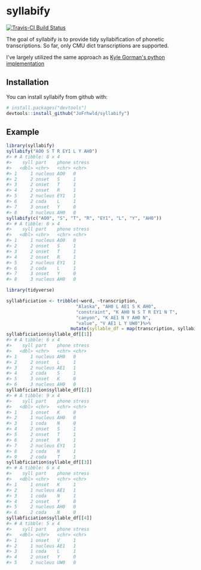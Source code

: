 
<!-- README.md is generated from README.Rmd. Please edit that file -->
syllabify
=========

[![Travis-CI Build Status](https://travis-ci.org/JoFrhwld/syllabify.svg?branch=master)](https://travis-ci.org/JoFrhwld/syllabify)

The goal of syllabify is to provide tidy syllabification of phonetic transcriptions. So far, only CMU dict transcriptions are supported.

I've largely utilized the same approach as [Kyle Gorman's python implementation](https://github.com/kylebgorman/syllabify)

Installation
------------

You can install syllabify from github with:

``` r
# install.packages("devtools")
devtools::install_github("JoFrhwld/syllabify")
```

Example
-------

``` r
library(syllabify)
syllabify("AO0 S T R EY1 L Y AH0")
#> # A tibble: 8 x 4
#>    syll part    phone stress
#>   <dbl> <chr>   <chr> <chr> 
#> 1     1 nucleus AO0   0     
#> 2     2 onset   S     1     
#> 3     2 onset   T     1     
#> 4     2 onset   R     1     
#> 5     2 nucleus EY1   1     
#> 6     2 coda    L     1     
#> 7     3 onset   Y     0     
#> 8     3 nucleus AH0   0
syllabify(c("AO0", "S", "T", "R", "EY1", "L", "Y", "AH0"))
#> # A tibble: 8 x 4
#>    syll part    phone stress
#>   <dbl> <chr>   <chr> <chr> 
#> 1     1 nucleus AO0   0     
#> 2     2 onset   S     1     
#> 3     2 onset   T     1     
#> 4     2 onset   R     1     
#> 5     2 nucleus EY1   1     
#> 6     2 coda    L     1     
#> 7     3 onset   Y     0     
#> 8     3 nucleus AH0   0
```

``` r
library(tidyverse)

syllabficiation <- tribble(~word, ~transcription,
                          "Alaska", "AH0 L AE1 S K AH0",
                          "constraint", "K AH0 N S T R EY1 N T",
                          "canyon", "K AE1 N Y AH0 N",
                          "value", "V AE1 L Y UW0")%>%
                        mutate(syllable_df = map(transcription, syllabify))
syllabficiation$syllable_df[[1]]
#> # A tibble: 6 x 4
#>    syll part    phone stress
#>   <dbl> <chr>   <chr> <chr> 
#> 1     1 nucleus AH0   0     
#> 2     2 onset   L     1     
#> 3     2 nucleus AE1   1     
#> 4     2 coda    S     1     
#> 5     3 onset   K     0     
#> 6     3 nucleus AH0   0
syllabficiation$syllable_df[[2]]
#> # A tibble: 9 x 4
#>    syll part    phone stress
#>   <dbl> <chr>   <chr> <chr> 
#> 1     1 onset   K     0     
#> 2     1 nucleus AH0   0     
#> 3     1 coda    N     0     
#> 4     2 onset   S     1     
#> 5     2 onset   T     1     
#> 6     2 onset   R     1     
#> 7     2 nucleus EY1   1     
#> 8     2 coda    N     1     
#> 9     2 coda    T     1
syllabficiation$syllable_df[[3]]
#> # A tibble: 6 x 4
#>    syll part    phone stress
#>   <dbl> <chr>   <chr> <chr> 
#> 1     1 onset   K     1     
#> 2     1 nucleus AE1   1     
#> 3     1 coda    N     1     
#> 4     2 onset   Y     0     
#> 5     2 nucleus AH0   0     
#> 6     2 coda    N     0
syllabficiation$syllable_df[[4]]
#> # A tibble: 5 x 4
#>    syll part    phone stress
#>   <dbl> <chr>   <chr> <chr> 
#> 1     1 onset   V     1     
#> 2     1 nucleus AE1   1     
#> 3     1 coda    L     1     
#> 4     2 onset   Y     0     
#> 5     2 nucleus UW0   0
```
